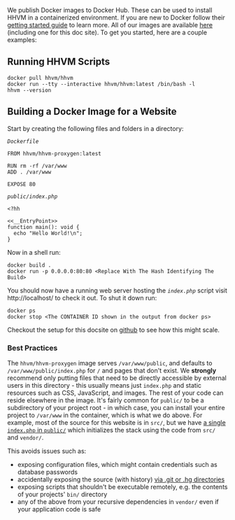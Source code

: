 We publish Docker images to Docker Hub.  These can be used to install HHVM in a containerized environment.  If you are new to Docker follow their [getting started guide](https://docs.docker.com/engine/getstarted/) to learn more.  All of our images are available [here](https://hub.docker.com/u/hhvm/) (including one for this doc site).  To get you started, here are a couple examples:

## Running HHVM Scripts

```
docker pull hhvm/hhvm
docker run --tty --interactive hhvm/hhvm:latest /bin/bash -l
hhvm --version
```

## Building a Docker Image for a Website

Start by creating the following files and folders in a directory:

*`Dockerfile`*

```
FROM hhvm/hhvm-proxygen:latest

RUN rm -rf /var/www
ADD . /var/www

EXPOSE 80
```

*`public/index.php`*

```
<?hh

<<__EntryPoint>>
function main(): void {
  echo "Hello World!\n";
}
```

Now in a shell run:

```
docker build .
docker run -p 0.0.0.0:80:80 <Replace With The Hash Identifying The Build>
```

You should now have a running web server hosting the *`index.php`* script visit http://localhost/ to check it out.  To shut it down run:

```
docker ps
docker stop <The CONTAINER ID shown in the output from docker ps>
```

Checkout the setup for this docsite on [github](https://github.com/hhvm/user-documentation) to see how this might scale.

### Best Practices

The `hhvm/hhvm-proxygen` image serves `/var/www/public`, and defaults to `/var/www/public/index.php` for `/` and pages that don't exist. We **strongly** recommend only putting files that need to be directly accessible by external users in this directory - this usually means just `index.php` and static resources such as CSS, JavaScript, and images. The rest of your code can reside elsewhere in the image. It's fairly common for `public/` to be a subdirectory of your project root - in which case, you can install your entire project to `/var/www` in the container, which is what we do above. For example, most of the source for this website is in `src/`, but we have [a single `index.php` in `public/`](https://github.com/hhvm/user-documentation/blob/master/public/index.php) which initializes the stack using the code from `src/` and `vendor/`.

This avoids issues such as:
 - exposing configuration files, which might contain credentials such as database passwords
 - accidentally exposing the source (with history) [via .git or .hg directories](http://www.jamiembrown.com/blog/one-in-every-600-websites-has-git-exposed/)
 - exposing scripts that shouldn't be executable remotely, e.g. the contents of your projects' `bin/` directory
 - any of the above from your recursive dependencies in `vendor/` even if your application code is safe
